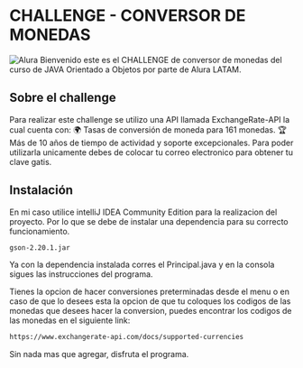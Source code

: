 # CHALLENGE - CONVERSOR DE MONEDAS
![Alura](https://mkt-site.fstr.co/wp-content/uploads/2023/08/Capa_Case_Alura_1043x508.png)
Bienvenido este es el CHALLENGE de conversor de monedas del curso de JAVA Orientado a Objetos por parte de Alura LATAM.

## Sobre el challenge

Para realizar este challenge se utilizo una API llamada ExchangeRate-API la cual cuenta con:
🌍 Tasas de conversión de moneda para 161 monedas.
🏆 Más de 10 años de tiempo de actividad y soporte excepcionales.
Para poder utilizarla unicamente debes de colocar tu correo electronico para obtener tu clave gatis.

## Instalación
En mi caso utilice intelliJ IDEA Community Edition para la realizacion del proyecto. Por lo que se debe de instalar una dependencia para su correcto funcionamiento.

```sh
gson-2.20.1.jar
```

Ya con la dependencia instalada corres el Principal.java y en la consola sigues las instrucciones del programa.

Tienes la opcion de hacer conversiones preterminadas desde el menu o en caso de que lo desees esta la opcion de que tu coloques los codigos de las monedas que desees hacer la conversion, puedes encontrar los codigos de las monedas en el siguiente link:

```sh
https://www.exchangerate-api.com/docs/supported-currencies
```

Sin nada mas que agregar, disfruta el programa.
